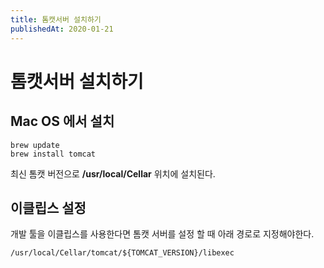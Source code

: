 ```yaml
---
title: 톰캣서버 설치하기
publishedAt: 2020-01-21
---
```


# 톰캣서버 설치하기

## Mac OS 에서 설치

```
brew update
brew install tomcat
```

최신 톰캣 버전으로 **/usr/local/Cellar** 위치에 설치된다.<br>

## 이클립스 설정

개발 툴을 이클립스를 사용한다면 톰캣 서버를 설정 할 때 아래 경로로 지정해야한다.

```
/usr/local/Cellar/tomcat/${TOMCAT_VERSION}/libexec
```
